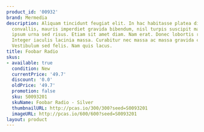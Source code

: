 ```yaml
---
product_id: '00932'
brand: Mermedia
description: Aliquam tincidunt feugiat elit. In hac habitasse platea dictumst.Fusce
  convallis, mauris imperdiet gravida bibendum, nisl turpis suscipit mauris, sed placerat
  ipsum urna sed risus. Etiam sit amet diam. Nam erat. Donec lobortis risus a elit.
  Integer iaculis lacinia massa. Curabitur nec massa ac massa gravida condimentum.
  Vestibulum sed felis. Nam quis lacus.
title: Foobar Radio
skus:
- available: true
  condition: New
  currentPrice: '49.7'
  discount: '0.0'
  oldPrice: '49.7'
  promotion: false
  sku: S0093201
  skuName: Foobar Radio - Silver
  thumbnailURL: http://pcas.io/300/300?seed=S0093201
  imageURL: http://pcas.io/600/600?seed=S0093201
layout: product
---
```

